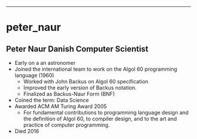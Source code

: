 
---

# peter_naur

## Peter Naur  Danish Computer Scientist


- Early on a an astronomer
- Joined the international team to work on the Algol 60 programming language (1960)
  * Worked with John Backus on Algol 60 specification
  * Improved the early version of Backus notation.
  * Finalized as Backus-Naur Form (BNF)
- Coined the term: Data Science
- Awarded ACM AM Turing Award 2005
  * For fundamental contributions to programming language design and the definition of Algol 60, to compiler design, and to the art and practice of computer programming.
- Died 2016
